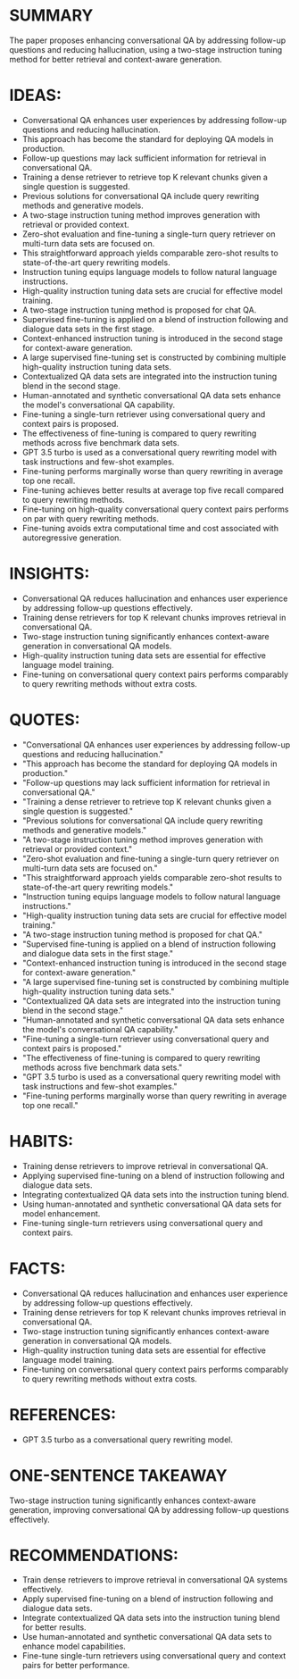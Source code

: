# SUMMARY
The paper proposes enhancing conversational QA by addressing follow-up questions and reducing hallucination, using a two-stage instruction tuning method for better retrieval and context-aware generation.

# IDEAS:
- Conversational QA enhances user experiences by addressing follow-up questions and reducing hallucination.
- This approach has become the standard for deploying QA models in production.
- Follow-up questions may lack sufficient information for retrieval in conversational QA.
- Training a dense retriever to retrieve top K relevant chunks given a single question is suggested.
- Previous solutions for conversational QA include query rewriting methods and generative models.
- A two-stage instruction tuning method improves generation with retrieval or provided context.
- Zero-shot evaluation and fine-tuning a single-turn query retriever on multi-turn data sets are focused on.
- This straightforward approach yields comparable zero-shot results to state-of-the-art query rewriting models.
- Instruction tuning equips language models to follow natural language instructions.
- High-quality instruction tuning data sets are crucial for effective model training.
- A two-stage instruction tuning method is proposed for chat QA.
- Supervised fine-tuning is applied on a blend of instruction following and dialogue data sets in the first stage.
- Context-enhanced instruction tuning is introduced in the second stage for context-aware generation.
- A large supervised fine-tuning set is constructed by combining multiple high-quality instruction tuning data sets.
- Contextualized QA data sets are integrated into the instruction tuning blend in the second stage.
- Human-annotated and synthetic conversational QA data sets enhance the model's conversational QA capability.
- Fine-tuning a single-turn retriever using conversational query and context pairs is proposed.
- The effectiveness of fine-tuning is compared to query rewriting methods across five benchmark data sets.
- GPT 3.5 turbo is used as a conversational query rewriting model with task instructions and few-shot examples.
- Fine-tuning performs marginally worse than query rewriting in average top one recall.
- Fine-tuning achieves better results at average top five recall compared to query rewriting methods.
- Fine-tuning on high-quality conversational query context pairs performs on par with query rewriting methods.
- Fine-tuning avoids extra computational time and cost associated with autoregressive generation.

# INSIGHTS:
- Conversational QA reduces hallucination and enhances user experience by addressing follow-up questions effectively.
- Training dense retrievers for top K relevant chunks improves retrieval in conversational QA.
- Two-stage instruction tuning significantly enhances context-aware generation in conversational QA models.
- High-quality instruction tuning data sets are essential for effective language model training.
- Fine-tuning on conversational query context pairs performs comparably to query rewriting methods without extra costs.

# QUOTES:
- "Conversational QA enhances user experiences by addressing follow-up questions and reducing hallucination."
- "This approach has become the standard for deploying QA models in production."
- "Follow-up questions may lack sufficient information for retrieval in conversational QA."
- "Training a dense retriever to retrieve top K relevant chunks given a single question is suggested."
- "Previous solutions for conversational QA include query rewriting methods and generative models."
- "A two-stage instruction tuning method improves generation with retrieval or provided context."
- "Zero-shot evaluation and fine-tuning a single-turn query retriever on multi-turn data sets are focused on."
- "This straightforward approach yields comparable zero-shot results to state-of-the-art query rewriting models."
- "Instruction tuning equips language models to follow natural language instructions."
- "High-quality instruction tuning data sets are crucial for effective model training."
- "A two-stage instruction tuning method is proposed for chat QA."
- "Supervised fine-tuning is applied on a blend of instruction following and dialogue data sets in the first stage."
- "Context-enhanced instruction tuning is introduced in the second stage for context-aware generation."
- "A large supervised fine-tuning set is constructed by combining multiple high-quality instruction tuning data sets."
- "Contextualized QA data sets are integrated into the instruction tuning blend in the second stage."
- "Human-annotated and synthetic conversational QA data sets enhance the model's conversational QA capability."
- "Fine-tuning a single-turn retriever using conversational query and context pairs is proposed."
- "The effectiveness of fine-tuning is compared to query rewriting methods across five benchmark data sets."
- "GPT 3.5 turbo is used as a conversational query rewriting model with task instructions and few-shot examples."
- "Fine-tuning performs marginally worse than query rewriting in average top one recall."

# HABITS:
- Training dense retrievers to improve retrieval in conversational QA.
- Applying supervised fine-tuning on a blend of instruction following and dialogue data sets.
- Integrating contextualized QA data sets into the instruction tuning blend.
- Using human-annotated and synthetic conversational QA data sets for model enhancement.
- Fine-tuning single-turn retrievers using conversational query and context pairs.

# FACTS:
- Conversational QA reduces hallucination and enhances user experience by addressing follow-up questions effectively.
- Training dense retrievers for top K relevant chunks improves retrieval in conversational QA.
- Two-stage instruction tuning significantly enhances context-aware generation in conversational QA models.
- High-quality instruction tuning data sets are essential for effective language model training.
- Fine-tuning on conversational query context pairs performs comparably to query rewriting methods without extra costs.

# REFERENCES:
- GPT 3.5 turbo as a conversational query rewriting model.

# ONE-SENTENCE TAKEAWAY
Two-stage instruction tuning significantly enhances context-aware generation, improving conversational QA by addressing follow-up questions effectively.

# RECOMMENDATIONS:
- Train dense retrievers to improve retrieval in conversational QA systems effectively.
- Apply supervised fine-tuning on a blend of instruction following and dialogue data sets.
- Integrate contextualized QA data sets into the instruction tuning blend for better results.
- Use human-annotated and synthetic conversational QA data sets to enhance model capabilities.
- Fine-tune single-turn retrievers using conversational query and context pairs for better performance.